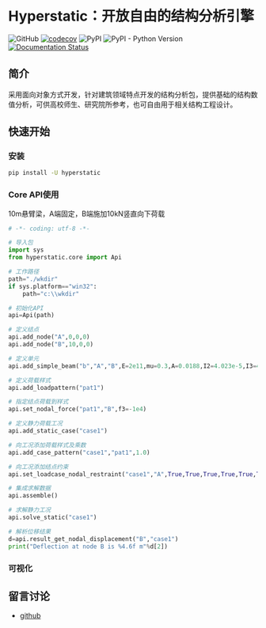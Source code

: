 # Hyperstatic：开放自由的结构分析引擎

![GitHub](https://img.shields.io/github/license/zhuoju36/hyperstatic) [![codecov](https://codecov.io/gh/zhuoju36/Hyperstatic/branch/master/graph/badge.svg?token=4C6a6QwvKA)](https://codecov.io/gh/zhuoju36/Hyperstatic) ![PyPI](https://img.shields.io/pypi/v/hyperstatic) ![PyPI - Python Version](https://img.shields.io/pypi/pyversions/hyperstatic)
[![Documentation Status](https://readthedocs.org/projects/hyperstatic/badge/?version=latest)](https://hyperstatic.readthedocs.io/zh_CN/latest/?badge=latest)
## 简介
采用面向对象方式开发，针对建筑领域特点开发的结构分析包，提供基础的结构数值分析，可供高校师生、研究院所参考，也可自由用于相关结构工程设计。

## 快速开始
### 安装
```bash
pip install -U hyperstatic
```

### Core API使用

10m悬臂梁，A端固定，B端施加10kN竖直向下荷载

```python
# -*- coding: utf-8 -*-

# 导入包
import sys
from hyperstatic.core import Api

# 工作路径
path="./wkdir"
if sys.platform=="win32":
    path="c:\\wkdir"

# 初始化API
api=Api(path)

# 定义结点
api.add_node("A",0,0,0)
api.add_node("B",10,0,0)

# 定义单元
api.add_simple_beam("b","A","B",E=2e11,mu=0.3,A=0.0188,I2=4.023e-5,I3=4.771e-4,J=4.133e-6,rho=7.85e10)

# 定义荷载样式
api.add_loadpattern("pat1")

# 指定结点荷载到样式
api.set_nodal_force("pat1","B",f3=-1e4)

# 定义静力荷载工况
api.add_static_case("case1")

# 向工况添加荷载样式及乘数
api.add_case_pattern("case1","pat1",1.0)

# 向工况添加结点约束
api.set_loadcase_nodal_restraint("case1","A",True,True,True,True,True,True)

# 集成求解数据
api.assemble()

# 求解静力工况
api.solve_static("case1")

# 解析位移结果
d=api.result_get_nodal_displacement("B","case1")
print("Deflection at node B is %4.6f m"%d[2])
```

### 可视化


## 留言讨论
- [github](https://github.com/zhuoju36)
